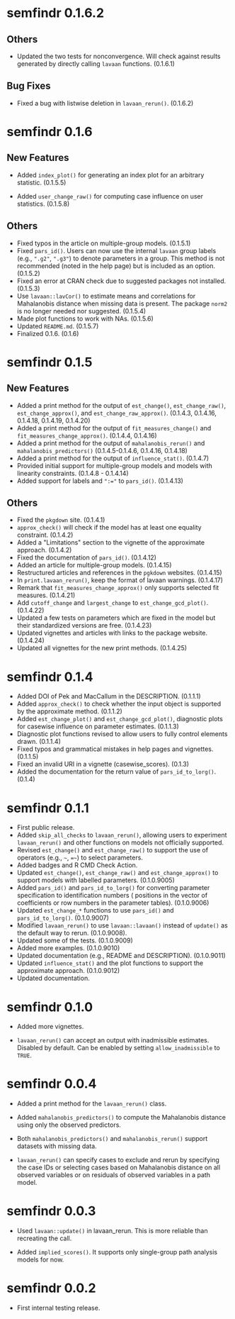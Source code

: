 # semfindr 0.1.6.2

## Others

- Updated the two tests for nonconvergence.
  Will check against results generated
  by directly calling `lavaan` functions.
  (0.1.6.1)

## Bug Fixes

- Fixed a bug with listwise deletion
  in `lavaan_rerun()`. (0.1.6.2)

# semfindr 0.1.6

## New Features

- Added `index_plot()` for generating
  an index plot for an arbitrary
  statistic. (0.1.5.5)

- Added `user_change_raw()` for
  computing case influence on user
  statistics. (0.1.5.8)

## Others

- Fixed typos in the article on
  multiple-group models. (0.1.5.1)
- Fixed `pars_id()`. Users can now use
  the internal `lavaan` group labels
  (e.g., `".g2"`, `".g3"`) to denote
  parameters in a group. This method
  is not recommended (noted in the
  help page) but is included as an
  option. (0.1.5.2)
- Fixed an error at CRAN check due to
  suggested packages not installed. (0.1.5.3)
- Use `lavaan::lavCor()` to estimate
  means and correlations for Mahalanobis
  distance when missing data is present.
  The package `norm2` is no longer
  needed nor suggested. (0.1.5.4)
- Made plot functions to work with NAs.
  (0.1.5.6)
- Updated `README.md`. (0.1.5.7)
- Finalized 0.1.6. (0.1.6)

# semfindr 0.1.5

## New Features

- Added a print method for the output of `est_change()`,
  `est_change_raw()`, `est_change_approx()`, and
  `est_change_raw_approx()`. (0.1.4.3, 0.1.4.16, 0.1.4.18,
  0.1.4.19, 0.1.4.20)
- Added a print method for the output of `fit_measures_change()`
  and `fit_measures_change_approx()`. (0.1.4.4, 0.1.4.16)
- Added a print method for the output of `mahalanobis_rerun()`
  and `mahalanobis_predictors()` (0.1.4.5-0.1.4.6, 0.1.4.16, 0.1.4.18)
- Added a print method for the output of `influence_stat()`.
  (0.1.4.7)
- Provided initial support for multiple-group models
  and models with linearity constraints. (0.1.4.8 - 0.1.4.14)
- Added support for labels and `":="` to `pars_id()`. (0.1.4.13)

## Others

- Fixed the `pkgdown` site. (0.1.4.1)
- `approx_check()` will check if the model has at least one
  equality constraint. (0.1.4.2)
- Added a "Limitations" section to the vignette of the
  approximate approach. (0.1.4.2)
- Fixed the documentation of `pars_id()`. (0.1.4.12)
- Added an article for multiple-group models. (0.1.4.15)
- Restructured articles and references in the `pgkdown`
  websites. (0.1.4.15)
- In `print.lavaan_rerun()`, keep the format of lavaan
  warnings. (0.1.4.17)
- Remark that `fit_measures_change_approx()` only supports
  selected fit measures. (0.1.4.21)
- Add `cutoff_change` and `largest_change` to
  `est_change_gcd_plot()`. (0.1.4.22)
- Updated a few tests on parameters which are fixed in
  the model but their standardized versions are free.
  (0.1.4.23)
- Updated vignettes and articles with links to the
  package website. (0.1.4.24)
- Updated all vignettes for the new print methods. (0.1.4.25)

# semfindr 0.1.4

- Added DOI of Pek and MacCallum in the DESCRIPTION. (0.1.1.1)
- Added `approx_check()` to check whether the input object
  is supported by the approximate method. (0.1.1.2)
- Added `est_change_plot()` and `est_change_gcd_plot()`,
  diagnostic plots for casewise influence on
  parameter estimates. (0.1.1.3)
- Diagnostic plot functions revised to allow users to
  fully control elements drawn. (0.1.1.4)
- Fixed typos and grammatical mistakes in help pages and
  vignettes. (0.1.1.5)
- Fixed an invalid URI in a vignette (casewise_scores). (0.1.3)
- Added the documentation for the return value of `pars_id_to_lorg()`. (0.1.4)

# semfindr 0.1.1

- First public release.
- Added `skip_all_checks` to `lavaan_rerun()`, allowing users
  to experiment `lavaan_rerun()` and other functions on
  models not officially supported.
- Revised `est_change()` and `est_change_raw()` to support
  the use of operators (e.g., `~`, `=~`) to select parameters.
- Added badges and R CMD Check Action.
- Updated `est_change()`, `est_change_raw()` and
  `est_change_approx()` to support models with labelled
  parameters. (0.1.0.9005)
- Added `pars_id()` and `pars_id_to_lorg()` for converting
  parameter specification to identification numbers (
  positions in the vector of coefficients or row numbers
  in the parameter tables). (0.1.0.9006)
- Updated `est_change_*` functions to use `pars_id()`
  and `pars_id_to_lorg()`. (0.1.0.9007)
- Modified `lavaan_rerun()` to use `lavaan::lavaan()`
  instead of `update()` as the default way to rerun. (0.1.0.9008).
- Updated some of the tests. (0.1.0.9009)
- Added more examples. (0.1.0.9010)
- Updated documentation (e.g., README and DESCRIPTION). (0.1.0.9011)
- Updated `influence_stat()` and the plot functions to support
  the approximate approach. (0.1.0.9012)
- Updated documentation.

# semfindr 0.1.0

- Added more vignettes.

- `lavaan_rerun()` can accept an output with inadmissible
  estimates. Disabled by default. Can be enabled by
  setting `allow_inadmissible` to `TRUE`.

# semfindr 0.0.4

- Added a print method for the `lavaan_rerun()` class.

- Added `mahalanobis_predictors()` to compute the
Mahalanobis distance using only the observed predictors.

- Both `mahalanobis_predictors()` and
 `mahalanobis_rerun()` support datasets with missing data.

- `lavaan_rerun()` can specify cases to
exclude and rerun by specifying the case IDs or
selecting cases based on Mahalanobis distance on
all observed variables or on residuals of observed
variables in a path model.

# semfindr 0.0.3

- Used `lavaan::update()` in lavaan_rerun. This is more
  reliable than recreating the call.

- Added `implied_scores()`. It supports only single-group
  path analysis models for now.

# semfindr 0.0.2

- First internal testing release.
